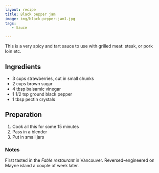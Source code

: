 ```yaml
---
layout: recipe
title: Black pepper jam
image: img/black-pepper-jam1.jpg  
tags:
   - Sauce

---
```


This is a very spicy and tart sauce to use with grilled meat: steak, or pork loin etc.

## Ingredients
* 3 cups strawberries, cut in small chunks
* 2 cups brown sugar
* 4 tbsp balsamic vinegar
* 1 1/2 tsp ground black pepper
* 1 tbsp pectin crystals

## Preparation
1. Cook all this for some 15 minutes
2. Pass in a blender
3. Put in small jars

### Notes
First tasted in the *Fable restaurant* in Vancouver. Reversed-engineered on Mayne island a couple of week later.
